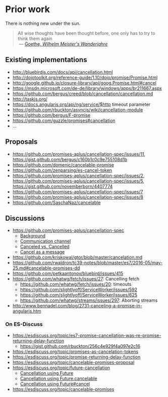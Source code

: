 # Prior work

There is nothing new under the sun.

> All wise thoughts have been thought before,
> one only has to try to think them again  
> &nbsp;— [Goethe, *Wilhelm Meister's Wanderjahre*](https://en.wikiquote.org/wiki/Johann_Wolfgang_von_Goethe#Wilhelm_Meister.27s_Wanderjahre_.28Journeyman_Years.29_.281821.E2.80.931829.29)

## Existing implementations
* http://bluebirdjs.com/docs/api/cancellation.html
* http://dojotoolkit.org/reference-guide/1.10/dojo/promise/Promise.html
* http://google.github.io/closure-library/api/goog.Promise.html#cancel
* https://msdn.microsoft.com/de-de/library/windows/apps/br211667.aspx
* https://github.com/bergus/creed/blob/cancellation/cancellation.md
* http://taskjs.org/
* https://docs.angularjs.org/api/ng/service/$http timeout parameter
* https://github.com/rbuckton/asyncjs/wiki/cancellation-module
* https://github.com/bergus/F-promise
* https://github.com/guzzle/promises#cancellation
* …

## Proposals
* https://github.com/promises-aplus/cancellation-spec/issues/11, https://gist.github.com/bergus/c160b1c0c9e755108d1b
* https://github.com/domenic/cancelable-promise
* https://github.com/zenparsing/es-cancel-token
* https://github.com/promises-aplus/cancellation-spec/issues/2, https://github.com/promises-aplus/cancellation-spec/issues/5, https://gist.github.com/novemberborn/4407774
* https://github.com/promises-aplus/cancellation-spec/issues/7
* https://github.com/promises-aplus/cancellation-spec/issues/8
* https://github.com/SaschaNaz/cancelable

## Discussions
* https://github.com/promises-aplus/cancellation-spec
  - [Background](https://github.com/promises-aplus/cancellation-spec/issues/1)
  - [Communication channel](https://github.com/promises-aplus/cancellation-spec/issues/3)
  - [Canceled vs. Cancelled](https://github.com/promises-aplus/cancellation-spec/issues/4)
  - [Cancel as a message](https://github.com/promises-aplus/cancellation-spec/issues/15)
* https://github.com/kriskowal/gtor/blob/master/cancelation.md
* https://github.com/rwaldron/tc39-notes/blob/master/es7/2016-05/may-25.md#cancelable-promises-dd
* https://github.com/petkaantonov/bluebird/issues/415
* https://github.com/whatwg/fetch/issues/27: Cancelling fetch
  - https://github.com/whatwg/fetch/issues/20: timeouts
  - https://github.com/slightlyoff/ServiceWorker/issues/592
  - https://github.com/slightlyoff/ServiceWorker/issues/625
  - https://github.com/whatwg/streams/issues/297: Aborting streams
* http://www.bennadel.com/blog/2731-canceling-a-promise-in-angularjs.htm

### On ES-Discuss
* https://esdiscuss.org/topic/es7-promise-cancellation-was-re-promise-returning-delay-function
  - https://gist.github.com/rbuckton/256c4e929f4a097e2c16
* https://esdiscuss.org/topic/promises-as-cancelation-tokens
* https://esdiscuss.org/topic/promise-returning-delay-function
* https://esdiscuss.org/topic/cancelable-promises-proposal
* https://esdiscuss.org/topic/future-cancellation
  - [Cancellation using Future](https://gist.github.com/rbuckton/5486149)
  - [Cancellation using Future.cancelable](https://gist.github.com/rbuckton/5484591)
  - [Cancellation using Future#cancel](https://gist.github.com/rbuckton/5484478)
* https://esdiscuss.org/topic/cancelable-promises